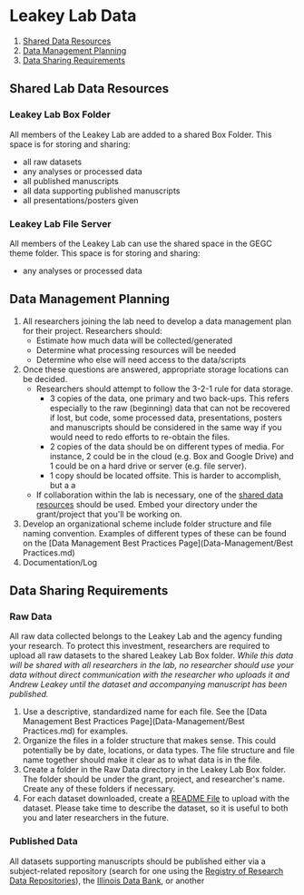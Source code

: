 # Leakey Lab Data 

1. [Shared Data Resources](#shared-lab-data-resources)
2. [Data Management Planning](#data-management-planning)
3. [Data Sharing Requirements](#data-sharing-requirements)

## Shared Lab Data Resources
### Leakey Lab Box Folder

All members of the Leakey Lab are added to a shared Box Folder. This space is for storing and sharing: 
- all raw datasets 
- any analyses or processed data  
- all published manuscripts
- all data supporting published manuscripts
- all presentations/posters given

### Leakey Lab File Server 

All members of the Leakey Lab can use the shared space in the GEGC theme folder. This space is for storing and sharing:
- any analyses or processed data

## Data Management Planning

1. All researchers joining the lab need to develop a data management plan for their project. Researchers should:
    - Estimate how much data will be collected/generated 
    - Determine what processing resources will be needed 
    - Determine who else will need access to the data/scripts 
2. Once these questions are answered, appropriate storage locations can be decided.
    - Researchers should attempt to follow the 3-2-1 rule for data storage.
      - 3 copies of the data, one primary and two back-ups. This refers especially to the raw (beginning) data that can not be recovered if lost, but code, some processed data, presentations, posters and manuscripts should be considered in the same way if you would need to redo efforts to re-obtain the files.
      - 2 copies of the data should be on different types of media. For instance, 2 could be in the cloud (e.g. Box and Google Drive) and 1 could be on a hard drive or server (e.g. file server).
      - 1 copy should be located offsite. This is harder to accomplish, but a a
    - If collaboration within the lab is necessary, one of the [shared data resources](#shared-lab-data-resources) should be used. Embed your directory under the grant/project that you'll be working on.
3. Develop an organizational scheme include folder structure and file naming convention. Examples of different types of these can be found on the [Data Management Best Practices Page](Data-Management/Best Practices.md)
4. Documentation/Log

## Data Sharing Requirements

### Raw Data
All raw data collected belongs to the Leakey Lab and the agency funding your research. To protect this investment, researchers are required to upload all raw datasets to the shared Leakey Lab Box folder. *While this data will be shared with all researchers in the lab, no researcher should use your data without direct communication with the researcher who uploads it and Andrew Leakey until the dataset and accompanying manuscript has been published.*
1. Use a descriptive, standardized name for each file. See the [Data Management Best Practices Page](Data-Management/Best Practices.md) for examples. 
2. Organize the files in a folder structure that makes sense. This could potentially be by date, locations, or data types. The file structure and file name together should make it clear as to what data is in the file.
3. Create a folder in the Raw Data directory in the Leakey Lab Box folder. The folder should be under the grant, project, and researcher's name. Create any of these folders if necessary.
4. For each dataset downloaded, create a [README File](Data-Management/README_DATASET_template.txt) to upload with the dataset. Please take time to describe the dataset, so it is useful to both you and later researchers in the future. 

### Published Data
All datasets supporting manuscripts should be published either via a subject-related repository (search for one using the [Registry of Research Data Repositories](https://www.re3data.org/)), the [Illinois Data Bank](https://databank.illinois.edu/), or another 
